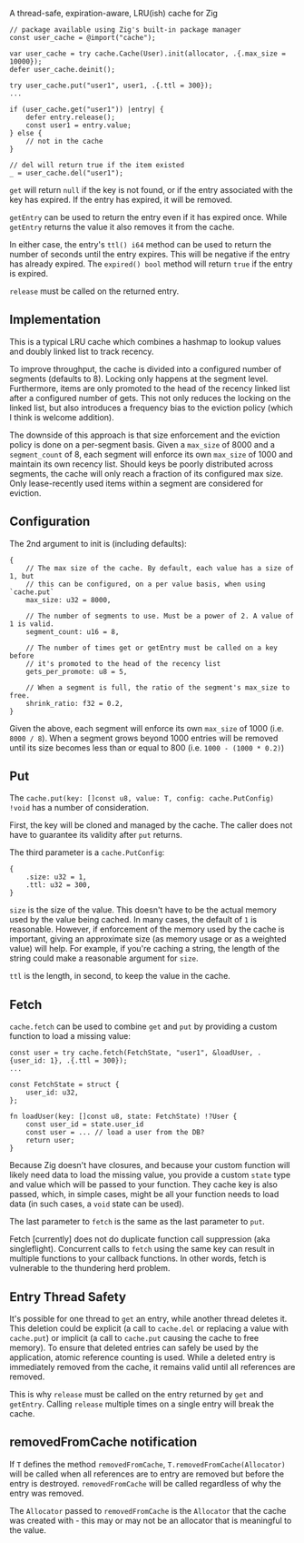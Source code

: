 A thread-safe, expiration-aware, LRU(ish) cache for Zig


```zig
// package available using Zig's built-in package manager
const user_cache = @import("cache");

var user_cache = try cache.Cache(User).init(allocator, .{.max_size = 10000});
defer user_cache.deinit();

try user_cache.put("user1", user1, .{.ttl = 300});
...

if (user_cache.get("user1")) |entry| {
    defer entry.release();
    const user1 = entry.value;
} else {
    // not in the cache
}

// del will return true if the item existed
_ = user_cache.del("user1");
```

`get` will return `null` if the key is not found, or if the entry associated with the key has expired. If the entry has expired, it will be removed.

`getEntry` can be used to return the entry even if it has expired once. While `getEntry` returns the value it also removes it from the cache.

In either case, the entry's `ttl() i64` method can be used to return the number of seconds until the entry expires. This will be negative if the entry has already expired. The `expired() bool` method will return `true` if the entry is expired.

`release` must be called on the returned entry.

## Implementation
This is a typical LRU cache which combines a hashmap to lookup values and doubly linked list to track recency. 

To improve throughput, the cache is divided into a configured number of segments (defaults to 8). Locking only happens at the segment level. Furthermore, items are only promoted to the head of the recency linked list after a configured number of gets. This not only reduces the locking on the linked list, but also introduces a frequency bias to the eviction policy (which I think is welcome addition).

The downside of this approach is that size enforcement and the eviction policy is done on a per-segment basis. Given a `max_size` of 8000 and a `segment_count` of 8, each segment will enforce its own `max_size` of 1000 and maintain its own recency list. Should keys be poorly distributed across segments, the cache will only reach a fraction of its configured max size. Only lease-recently used items within a segment are considered for eviction.

## Configuration
The 2nd argument to init is (including defaults):

```zig
{
    // The max size of the cache. By default, each value has a size of 1, but 
    // this can be configured, on a per value basis, when using `cache.put`
    max_size: u32 = 8000,

    // The number of segments to use. Must be a power of 2. A value of 1 is valid.
    segment_count: u16 = 8,

    // The number of times get or getEntry must be called on a key before 
    // it's promoted to the head of the recency list
    gets_per_promote: u8 = 5,

    // When a segment is full, the ratio of the segment's max_size to free.
    shrink_ratio: f32 = 0.2,
}
```
Given the above, each segment will enforce its own `max_size` of 1000 (i.e. `8000 / 8`). When a segment grows beyond 1000 entries will be removed until its size becomes less than or equal to 800 (i.e. `1000 - (1000 * 0.2)`)

## Put
The `cache.put(key: []const u8, value: T, config: cache.PutConfig) !void` has a number of consideration.

First, the key will be cloned and managed by the cache. The caller does not have to guarantee its validity after `put` returns.

The third parameter is a `cache.PutConfig`: 

```zig
{
    .size: u32 = 1,
    .ttl: u32 = 300,
}
```

`size` is the size of the value. This doesn't have to be the actual memory used by the value being cached. In many cases, the default of `1` is reasonable. However, if enforcement of the memory used by the cache is important, giving an approximate size (as memory usage or as a weighted value) will help. For example, if you're caching a string, the length of the string could make a reasonable argument for `size`. 

`ttl` is the length, in second, to keep the value in the cache.

## Fetch
`cache.fetch` can be used to combine `get` and `put` by providing a custom function to load a missing value:

```zig
const user = try cache.fetch(FetchState, "user1", &loadUser, .{user_id: 1}, .{.ttl = 300});
...

const FetchState = struct {
    user_id: u32,
};

fn loadUser(key: []const u8, state: FetchState) !?User {
    const user_id = state.user_id
    const user = ... // load a user from the DB?
    return user;
}
```

Because Zig doesn't have closures, and because your custom function will likely need data to load the missing value, you provide a custom `state` type and value which will be passed to your function. They cache key is also passed, which, in simple cases, might be all your function needs to load data (in such cases, a `void` state can be used).

The last parameter to `fetch` is the same as the last parameter to `put`.

Fetch [currently] does not do duplicate function call suppression (aka singleflight). Concurrent calls to `fetch` using the same key can result in multiple functions to your callback functions. In other words, fetch is vulnerable to the thundering herd problem.

## Entry Thread Safety
It's possible for one thread to `get` an entry, while another thread deletes it. This deletion could be explicit (a call to `cache.del` or replacing a value with `cache.put`) or implicit (a call to `cache.put` causing the cache to free memory). To ensure that deleted entries can safely be used by the application, atomic reference counting is used. While a deleted entry is immediately removed from the cache, it remains valid until all references are removed.

This is why `release` must be called on the entry returned by `get` and `getEntry`. Calling `release` multiple times on a single entry will break the cache.

## removedFromCache notification
If `T` defines the method `removedFromCache`, `T.removedFromCache(Allocator)` will be called when all references are to entry are removed but before the entry is destroyed. `removedFromCache` will be called regardless of why the entry was removed.

The `Allocator` passed to `removedFromCache` is the `Allocator` that the cache was created with - this may or may not be an allocator that is meaningful to the value.
